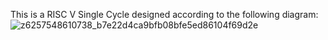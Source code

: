 This is a RISC V Single Cycle designed according to the following diagram: ![z6257548610738_b7e22d4ca9bfb08bfe5ed86104f69d2e](https://github.com/user-attachments/assets/5dbeabdf-75e5-46da-abba-5d1c117cb080)
